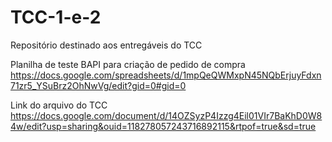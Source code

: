 # TCC-1-e-2
Repositório destinado aos entregáveis ​​do TCC

Planilha de teste BAPI para criação de pedido de compra
https://docs.google.com/spreadsheets/d/1mpQeQWMxpN45NQbErjuyFdxn71zr5_YSuBrz2OhNwVg/edit?gid=0#gid=0


Link do arquivo do TCC
https://docs.google.com/document/d/14OZSyzP4Izzg4Eil01VIr7BaKhD0W84w/edit?usp=sharing&ouid=118278057243716892115&rtpof=true&sd=true
